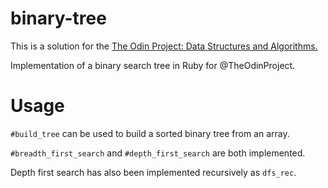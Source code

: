 # binary-tree

This is a solution for the [The Odin Project: Data Structures and Algorithms.](https://www.theodinproject.com/lessons/data-structures-and-algorithms)

Implementation of a binary search tree in Ruby for @TheOdinProject.

# Usage

`#build_tree` can be used to build a sorted binary tree from an array.

`#breadth_first_search` and `#depth_first_search` are both implemented.

Depth first search has also been implemented recursively as `dfs_rec`.
